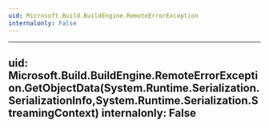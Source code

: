 ```yaml
---
uid: Microsoft.Build.BuildEngine.RemoteErrorException
internalonly: False
---
```


---
uid: Microsoft.Build.BuildEngine.RemoteErrorException.GetObjectData(System.Runtime.Serialization.SerializationInfo,System.Runtime.Serialization.StreamingContext)
internalonly: False
---
